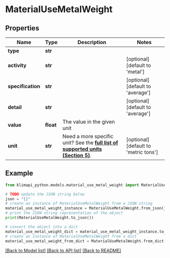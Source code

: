 # MaterialUseMetalWeight


## Properties

Name | Type | Description | Notes
------------ | ------------- | ------------- | -------------
**type** | **str** |  | 
**activity** | **str** |  | [optional] [default to 'metal']
**specification** | **str** |  | [optional] [default to 'average']
**detail** | **str** |  | [optional] [default to 'average']
**value** | **float** | The value in the given unit | 
**unit** | **str** | Need a more specific unit? See the **[full list of supported units (Section 5)](https://convert.js.org/types/_unitsbymeasureraw)**. | [optional] [default to 'metric tons']

## Example

```python
from klimapi_python.models.material_use_metal_weight import MaterialUseMetalWeight

# TODO update the JSON string below
json = "{}"
# create an instance of MaterialUseMetalWeight from a JSON string
material_use_metal_weight_instance = MaterialUseMetalWeight.from_json(json)
# print the JSON string representation of the object
print(MaterialUseMetalWeight.to_json())

# convert the object into a dict
material_use_metal_weight_dict = material_use_metal_weight_instance.to_dict()
# create an instance of MaterialUseMetalWeight from a dict
material_use_metal_weight_from_dict = MaterialUseMetalWeight.from_dict(material_use_metal_weight_dict)
```
[[Back to Model list]](../README.md#documentation-for-models) [[Back to API list]](../README.md#documentation-for-api-endpoints) [[Back to README]](../README.md)


